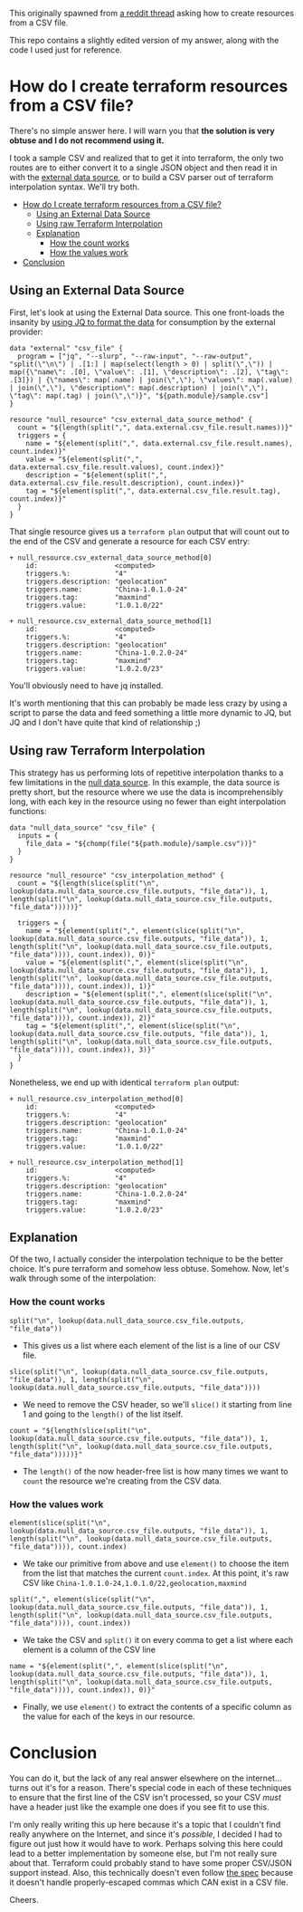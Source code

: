 This originally spawned from [a reddit thread](https://www.reddit.com/r/Terraform/comments/8h7k9v/how_to_create_large_number_of_resoucres_in/) asking how to create resources from a CSV file.

This repo contains a slightly edited version of my answer, along with the code I used just for reference.

# How do I create terraform resources from a CSV file?

There's no simple answer here. I will warn you that **the solution is very obtuse and I do not recommend using it.**

I took a sample CSV and realized that to get it into terraform, the only two routes are to either convert it to a single JSON object and then read it in with the [external data source](https://www.terraform.io/docs/providers/external/data_source.html),  or to build a CSV parser out of terraform interpolation syntax. We'll try both.

<!-- TOC depthFrom:1 depthTo:6 withLinks:1 updateOnSave:1 orderedList:0 -->

- [How do I create terraform resources from a CSV file?](#how-do-i-create-terraform-resources-from-a-csv-file)
	- [Using an External Data Source](#using-an-external-data-source)
	- [Using raw Terraform Interpolation](#using-raw-terraform-interpolation)
	- [Explanation](#explanation)
		- [How the count works](#how-the-count-works)
		- [How the values work](#how-the-values-work)
- [Conclusion](#conclusion)

<!-- /TOC -->

## Using an External Data Source

First, let's look at using the External Data source. This one front-loads the insanity by [using JQ to format the data](https://gist.github.com/RulerOf/0c95c1f6344479f9c064079fc6070b85) for consumption by the external provider:

```hcl
data "external" "csv_file" {
  program = ["jq", "--slurp", "--raw-input", "--raw-output", "split(\"\n\") | .[1:] | map(select(length > 0) | split(\",\")) | map({\"name\": .[0], \"value\": .[1], \"description\": .[2], \"tag\": .[3]}) | {\"names\": map(.name) | join(\",\"), \"values\": map(.value) | join(\",\"), \"description\": map(.description) | join(\",\"), \"tag\": map(.tag) | join(\",\")}", "${path.module}/sample.csv"]
}

resource "null_resource" "csv_external_data_source_method" {
  count = "${length(split(",", data.external.csv_file.result.names))}"
  triggers = {
    name = "${element(split(",", data.external.csv_file.result.names), count.index)}"
    value = "${element(split(",", data.external.csv_file.result.values), count.index)}"
    description = "${element(split(",", data.external.csv_file.result.description), count.index)}"
    tag = "${element(split(",", data.external.csv_file.result.tag), count.index)}"
  }
}
```

That single resource gives us a `terraform plan` output that will count out to the end of the CSV and generate a resource for each CSV entry:

```
+ null_resource.csv_external_data_source_method[0]
    id:                   <computed>
    triggers.%:           "4"
    triggers.description: "geolocation"
    triggers.name:        "China-1.0.1.0-24"
    triggers.tag:         "maxmind"
    triggers.value:       "1.0.1.0/22"

+ null_resource.csv_external_data_source_method[1]
    id:                   <computed>
    triggers.%:           "4"
    triggers.description: "geolocation"
    triggers.name:        "China-1.0.2.0-24"
    triggers.tag:         "maxmind"
    triggers.value:       "1.0.2.0/23"
```

You'll obviously need to have jq installed.

It's worth mentioning that this can probably be made less crazy by using a script to parse the data and feed something a little more dynamic to JQ, but JQ and I don't have quite that kind of relationship ;)

## Using raw Terraform Interpolation

This strategy has us performing lots of repetitive interpolation thanks to a few limitations in the [null data source](https://www.terraform.io/docs/providers/null/data_source.html). In this example, the data source is pretty short, but the resource where we use the data is incomprehensibly long, with each key in the resource using no fewer than eight interpolation functions:

```hcl
data "null_data_source" "csv_file" {
  inputs = {
    file_data = "${chomp(file("${path.module}/sample.csv"))}"
  }
}

resource "null_resource" "csv_interpolation_method" {
  count = "${length(slice(split("\n", lookup(data.null_data_source.csv_file.outputs, "file_data")), 1, length(split("\n", lookup(data.null_data_source.csv_file.outputs, "file_data")))))}"

  triggers = {
    name = "${element(split(",", element(slice(split("\n", lookup(data.null_data_source.csv_file.outputs, "file_data")), 1, length(split("\n", lookup(data.null_data_source.csv_file.outputs, "file_data")))), count.index)), 0)}"
    value = "${element(split(",", element(slice(split("\n", lookup(data.null_data_source.csv_file.outputs, "file_data")), 1, length(split("\n", lookup(data.null_data_source.csv_file.outputs, "file_data")))), count.index)), 1)}"
    description = "${element(split(",", element(slice(split("\n", lookup(data.null_data_source.csv_file.outputs, "file_data")), 1, length(split("\n", lookup(data.null_data_source.csv_file.outputs, "file_data")))), count.index)), 2)}"
    tag = "${element(split(",", element(slice(split("\n", lookup(data.null_data_source.csv_file.outputs, "file_data")), 1, length(split("\n", lookup(data.null_data_source.csv_file.outputs, "file_data")))), count.index)), 3)}"
  }
}
```

Nonetheless, we end up with identical `terraform plan` output:

```
+ null_resource.csv_interpolation_method[0]
    id:                   <computed>
    triggers.%:           "4"
    triggers.description: "geolocation"
    triggers.name:        "China-1.0.1.0-24"
    triggers.tag:         "maxmind"
    triggers.value:       "1.0.1.0/22"

+ null_resource.csv_interpolation_method[1]
    id:                   <computed>
    triggers.%:           "4"
    triggers.description: "geolocation"
    triggers.name:        "China-1.0.2.0-24"
    triggers.tag:         "maxmind"
    triggers.value:       "1.0.2.0/23"
```

## Explanation

Of the two, I actually consider the interpolation technique to be the better choice. It's pure terraform and somehow less obtuse. Somehow. Now, let's walk through some of the interpolation:

### How the count works

```hcl
split("\n", lookup(data.null_data_source.csv_file.outputs, "file_data"))
```

* This gives us a list where each element of the list is a line of our CSV file.

```hcl
slice(split("\n", lookup(data.null_data_source.csv_file.outputs, "file_data")), 1, length(split("\n", lookup(data.null_data_source.csv_file.outputs, "file_data"))))
```

* We need to remove the CSV header, so we'll `slice()` it starting from line 1 and going to the `length()` of the list itself.

```hcl
count = "${length(slice(split("\n", lookup(data.null_data_source.csv_file.outputs, "file_data")), 1, length(split("\n", lookup(data.null_data_source.csv_file.outputs, "file_data")))))}"
```

* The `length()` of the now header-free list is how many times we want to `count` the resource we're creating from the CSV data.

### How the values work

```hcl
element(slice(split("\n", lookup(data.null_data_source.csv_file.outputs, "file_data")), 1, length(split("\n", lookup(data.null_data_source.csv_file.outputs, "file_data")))), count.index)
```

* We take our primitive from above and use `element()` to choose the item from the list that matches the current `count.index`. At this point, it's raw CSV like `China-1.0.1.0-24,1.0.1.0/22,geolocation,maxmind`

```hcl
split(",", element(slice(split("\n", lookup(data.null_data_source.csv_file.outputs, "file_data")), 1, length(split("\n", lookup(data.null_data_source.csv_file.outputs, "file_data")))), count.index))
```

* We take the CSV and `split()` it on every comma to get a list where each element is a column of the CSV line

```hcl
name = "${element(split(",", element(slice(split("\n", lookup(data.null_data_source.csv_file.outputs, "file_data")), 1, length(split("\n", lookup(data.null_data_source.csv_file.outputs, "file_data")))), count.index)), 0)}"
```

* Finally, we use `element()` to extract the contents of a specific column as the value for each of the keys in our resource.


# Conclusion

You can do it, but the lack of any real answer elsewhere on the internet... turns out it's for a reason. There's special code in each of these techniques to ensure that the first line of the CSV isn't processed, so your CSV _must_ have a header just like the example one does if you see fit to use this.

I'm only really writing this up here because it's a topic that I couldn't find really anywhere on the Internet, and since it's _possible_, I decided I had to figure out just how it would have to work. Perhaps solving this here could lead to a better implementation by someone else, but I'm not really sure about that. Terraform could probably stand to have some proper CSV/JSON support instead. Also, this technically doesn't even follow [the spec](https://tools.ietf.org/html/rfc4180) because it doesn't handle properly-escaped commas which CAN exist in a CSV file.

Cheers.
